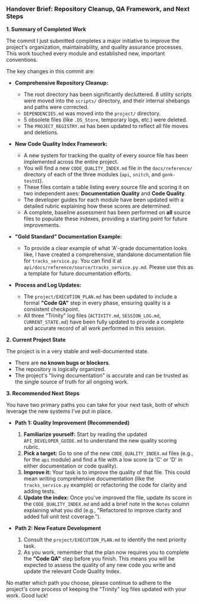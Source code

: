 ### Handover Brief: Repository Cleanup, QA Framework, and Next Steps

**1. Summary of Completed Work**

The commit I just submitted completes a major initiative to improve the project's organization, maintainability, and quality assurance processes. This work touched every module and established new, important conventions.

The key changes in this commit are:

*   **Comprehensive Repository Cleanup:**
    *   The root directory has been significantly decluttered. 8 utility scripts were moved into the `scripts/` directory, and their internal shebangs and paths were corrected.
    *   `DEPENDENCIES.md` was moved into the `project/` directory.
    *   5 obsolete files (like `.DS_Store`, temporary logs, etc.) were deleted.
    *   The `PROJECT_REGISTRY.md` has been updated to reflect all file moves and deletions.

*   **New Code Quality Index Framework:**
    *   A new system for tracking the quality of every source file has been implemented across the entire project.
    *   You will find a new `CODE_QUALITY_INDEX.md` file in the `docs/reference/` directory of each of the three modules (`api`, `snitch`, and `gonk-testUI`).
    *   These files contain a table listing every source file and scoring it on two independent axes: **Documentation Quality** and **Code Quality**.
    *   The developer guides for each module have been updated with a detailed rubric explaining how these scores are determined.
    *   A complete, baseline assessment has been performed on **all** source files to populate these indexes, providing a starting point for future improvements.

*   **"Gold Standard" Documentation Example:**
    *   To provide a clear example of what 'A'-grade documentation looks like, I have created a comprehensive, standalone documentation file for `tracks_service.py`. You can find it at `api/docs/reference/source/tracks_service.py.md`. Please use this as a template for future documentation efforts.

*   **Process and Log Updates:**
    *   The `project/EXECUTION_PLAN.md` has been updated to include a formal **"Code QA"** step in every phase, ensuring quality is a consistent checkpoint.
    *   All three "Trinity" log files (`ACTIVITY.md`, `SESSION_LOG.md`, `CURRENT_STATE.md`) have been fully updated to provide a complete and accurate record of all work performed in this session.

**2. Current Project State**

The project is in a very stable and well-documented state.
*   There are **no known bugs or blockers**.
*   The repository is logically organized.
*   The project's "living documentation" is accurate and can be trusted as the single source of truth for all ongoing work.

**3. Recommended Next Steps**

You have two primary paths you can take for your next task, both of which leverage the new systems I've put in place.

*   **Path 1: Quality Improvement (Recommended)**
    1.  **Familiarize yourself:** Start by reading the updated `API_DEVELOPER_GUIDE.md` to understand the new quality scoring rubric.
    2.  **Pick a target:** Go to one of the new `CODE_QUALITY_INDEX.md` files (e.g., for the `api` module) and find a file with a low score (a 'C' or 'D' in either documentation or code quality).
    3.  **Improve it:** Your task is to improve the quality of that file. This could mean writing comprehensive documentation (like the `tracks_service.py` example) or refactoring the code for clarity and adding tests.
    4.  **Update the index:** Once you've improved the file, update its score in the `CODE_QUALITY_INDEX.md` and add a brief note in the `Notes` column explaining what you did (e.g., "Refactored to improve clarity and added full unit test coverage.").

*   **Path 2: New Feature Development**
    1.  Consult the `project/EXECUTION_PLAN.md` to identify the next priority task.
    2.  As you work, remember that the plan now requires you to complete the **"Code QA"** step before you finish. This means you will be expected to assess the quality of any new code you write and update the relevant Code Quality Index.

No matter which path you choose, please continue to adhere to the project's core process of keeping the "Trinity" log files updated with your work. Good luck!
